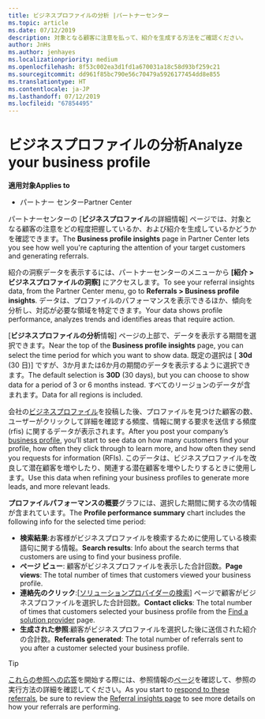 ```yaml
---
title: ビジネスプロファイルの分析 |パートナーセンター
ms.topic: article
ms.date: 07/12/2019
description: 対象となる顧客に注意を払って、紹介を生成する方法をご確認ください。
author: JnHs
ms.author: jenhayes
ms.localizationpriority: medium
ms.openlocfilehash: 8f53c002ea3d1fd1a670031a18c58d93bf259c21
ms.sourcegitcommit: dd961f85bc790e56c70479a5926177454dd8e855
ms.translationtype: HT
ms.contentlocale: ja-JP
ms.lasthandoff: 07/12/2019
ms.locfileid: "67854495"
---
```

# <a name="analyze-your-business-profile"></a><span data-ttu-id="94b0c-103">ビジネスプロファイルの分析</span><span class="sxs-lookup"><span data-stu-id="94b0c-103">Analyze your business profile</span></span>
<!-- 
https://go.microsoft.com/fwlink/?linkid=849120
-->

<span data-ttu-id="94b0c-104">**適用対象**</span><span class="sxs-lookup"><span data-stu-id="94b0c-104">**Applies to**</span></span>

- <span data-ttu-id="94b0c-105">パートナー センター</span><span class="sxs-lookup"><span data-stu-id="94b0c-105">Partner Center</span></span>

<span data-ttu-id="94b0c-106">パートナーセンターの [**ビジネスプロファイル**の詳細情報] ページでは、対象となる顧客の注意をどの程度把握しているか、および紹介を生成しているかどうかを確認できます。</span><span class="sxs-lookup"><span data-stu-id="94b0c-106">The **Business profile insights** page in Partner Center lets you see how well you're capturing the attention of your target customers and generating referrals.</span></span>

<span data-ttu-id="94b0c-107">紹介の洞察データを表示するには、パートナーセンターのメニューから **[紹介 > ビジネスプロファイルの洞察]** にアクセスします。</span><span class="sxs-lookup"><span data-stu-id="94b0c-107">To see your referral insights data, from the Partner Center menu, go to **Referrals > Business profile insights**.</span></span> <span data-ttu-id="94b0c-108">データは、プロファイルのパフォーマンスを表示できるほか、傾向を分析し、対応が必要な領域を特定できます。</span><span class="sxs-lookup"><span data-stu-id="94b0c-108">Your data shows profile performance, analyzes trends and identifies areas that require action.</span></span>

<span data-ttu-id="94b0c-109">[**ビジネスプロファイルの分析**情報] ページの上部で、データを表示する期間を選択できます。</span><span class="sxs-lookup"><span data-stu-id="94b0c-109">Near the top of the **Business profile insights** page, you can select the time period for which you want to show data.</span></span> <span data-ttu-id="94b0c-110">既定の選択は [ **30d** (30 日)] ですが、3か月または6か月の期間のデータを表示するように選択できます。</span><span class="sxs-lookup"><span data-stu-id="94b0c-110">The default selection is **30D** (30 days), but you can choose to show data for a period of 3 or 6 months instead.</span></span> <span data-ttu-id="94b0c-111">すべてのリージョンのデータが含まれます。</span><span class="sxs-lookup"><span data-stu-id="94b0c-111">Data for all regions is included.</span></span>

<span data-ttu-id="94b0c-112">会社の[ビジネスプロファイル](create-a-marketing-profile.md)を投稿した後、プロファイルを見つけた顧客の数、ユーザーがクリックして詳細を確認する頻度、情報に関する要求を送信する頻度 (rfis) に関するデータが表示されます。</span><span class="sxs-lookup"><span data-stu-id="94b0c-112">After you post your company’s [business profile](create-a-marketing-profile.md), you’ll start to see data on how many customers find your profile, how often they click through to learn more, and how often they send you requests for information (RFIs).</span></span> <span data-ttu-id="94b0c-113">このデータは、ビジネスプロファイルを改良して潜在顧客を増やしたり、関連する潜在顧客を増やしたりするときに使用します。</span><span class="sxs-lookup"><span data-stu-id="94b0c-113">Use this data when refining your business profiles to generate more leads, and more relevant leads.</span></span>

<span data-ttu-id="94b0c-114">**プロファイルパフォーマンスの概要**グラフには、選択した期間に関する次の情報が含まれています。</span><span class="sxs-lookup"><span data-stu-id="94b0c-114">The **Profile performance summary** chart includes the following info for the selected time period:</span></span>

- <span data-ttu-id="94b0c-115">**検索結果**:お客様がビジネスプロファイルを検索するために使用している検索語句に関する情報。</span><span class="sxs-lookup"><span data-stu-id="94b0c-115">**Search results**: Info about the search terms that customers are using to find your business profile.</span></span>
- <span data-ttu-id="94b0c-116">**ページ ビュー**: 顧客がビジネスプロファイルを表示した合計回数。</span><span class="sxs-lookup"><span data-stu-id="94b0c-116">**Page views**: The total number of times that customers viewed your business profile.</span></span>
- <span data-ttu-id="94b0c-117">**連絡先のクリック**:[[ソリューションプロバイダーの検索](https://www.microsoft.com/solution-providers/home)] ページで顧客がビジネスプロファイルを選択した合計回数。</span><span class="sxs-lookup"><span data-stu-id="94b0c-117">**Contact clicks**: The total number of times that customers selected your business profile from the [Find a solution provider](https://www.microsoft.com/solution-providers/home) page.</span></span>
- <span data-ttu-id="94b0c-118">**生成された参照**:顧客がビジネスプロファイルを選択した後に送信された紹介の合計数。</span><span class="sxs-lookup"><span data-stu-id="94b0c-118">**Referrals generated**: The total number of referrals sent to you after a customer selected your business profile.</span></span>

> [!TIP]
> <span data-ttu-id="94b0c-119">[これらの参照への応答](responding-to-referrals.md)を開始する際には、参照情報の[ページ](referral-insights.md)を確認して、参照の実行方法の詳細を確認してください。</span><span class="sxs-lookup"><span data-stu-id="94b0c-119">As you start to [respond to these referrals](responding-to-referrals.md), be sure to review the [Referral insights page](referral-insights.md) to see more details on how your referrals are performing.</span></span>

